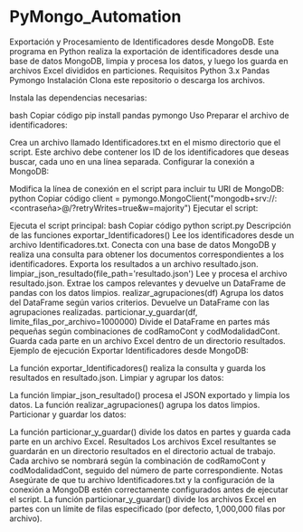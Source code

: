 # PyMongo_Automation
Exportación y Procesamiento de Identificadores desde MongoDB.
Este programa en Python realiza la exportación de identificadores desde una base de datos MongoDB, limpia y procesa los datos, y luego los guarda en archivos Excel divididos en particiones.
Requisitos
Python 3.x
Pandas
Pymongo
Instalación
Clona este repositorio o descarga los archivos.

Instala las dependencias necesarias:

bash
Copiar código
pip install pandas pymongo
Uso
Preparar el archivo de identificadores:

Crea un archivo llamado Identificadores.txt en el mismo directorio que el script. Este archivo debe contener los ID de los identificadores que deseas buscar, cada uno en una línea separada.
Configurar la conexión a MongoDB:

Modifica la línea de conexión en el script para incluir tu URI de MongoDB:
python
Copiar código
client = pymongo.MongoClient("mongodb+srv://<usuario>:<contraseña>@<cluster>/<base de datos>?retryWrites=true&w=majority")
Ejecutar el script:

Ejecuta el script principal:
bash
Copiar código
python script.py
Descripción de las funciones
exportar_Identificadores()
Lee los identificadores desde un archivo Identificadores.txt.
Conecta con una base de datos MongoDB y realiza una consulta para obtener los documentos correspondientes a los identificadores.
Exporta los resultados a un archivo resultado.json.
limpiar_json_resultado(file_path='resultado.json')
Lee y procesa el archivo resultado.json.
Extrae los campos relevantes y devuelve un DataFrame de pandas con los datos limpios.
realizar_agrupaciones(df)
Agrupa los datos del DataFrame según varios criterios.
Devuelve un DataFrame con las agrupaciones realizadas.
particionar_y_guardar(df, limite_filas_por_archivo=1000000)
Divide el DataFrame en partes más pequeñas según combinaciones de codRamoCont y codModalidadCont.
Guarda cada parte en un archivo Excel dentro de un directorio resultados.
Ejemplo de ejecución
Exportar Identificadores desde MongoDB:

La función exportar_Identificadores() realiza la consulta y guarda los resultados en resultado.json.
Limpiar y agrupar los datos:

La función limpiar_json_resultado() procesa el JSON exportado y limpia los datos.
La función realizar_agrupaciones() agrupa los datos limpios.
Particionar y guardar los datos:

La función particionar_y_guardar() divide los datos en partes y guarda cada parte en un archivo Excel.
Resultados
Los archivos Excel resultantes se guardarán en un directorio resultados en el directorio actual de trabajo.
Cada archivo se nombrará según la combinación de codRamoCont y codModalidadCont, seguido del número de parte correspondiente.
Notas
Asegúrate de que tu archivo Identificadores.txt y la configuración de la conexión a MongoDB estén correctamente configurados antes de ejecutar el script.
La función particionar_y_guardar() divide los archivos Excel en partes con un límite de filas especificado (por defecto, 1,000,000 filas por archivo).
